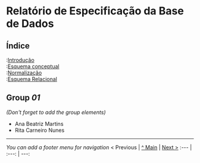 # Relatório de Especificação da Base de Dados

## Índice

:[Introdução](rebd01.md)  
:[Esquema conceptual](rebd02.md)  
:[Normalização](rebd03.md)  
:[Esquema Relacional](rebd04.md)  
 

## Group _01_

_(Don't forget to add the group elements)_

* Ana Beatriz Martins 
* Rita Carneiro Nunes

---
_You can add a footer menu for navigation_ 
< Previous | [^ Main](/../../) | [Next >](rebd01.md)
:--- | :---: | ---: 
